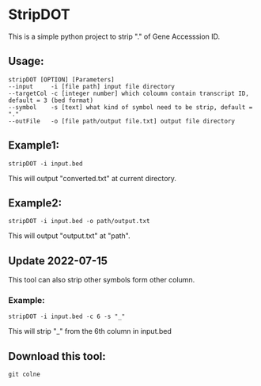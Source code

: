 # StripDOT
This is a simple python project to strip "." of Gene Accesssion ID.

## Usage:
    stripDOT [OPTION] [Parameters]
    --input     -i [file path] input file directory
    --targetCol -c [integer number] which coloumn contain transcript ID, default = 3 (bed format)
    --symbol    -s [text] what kind of symbol need to be strip, default = "."
    --outFile   -o [file path/output file.txt] output file directory

## Example1:
`stripDOT -i input.bed`

This will output "converted.txt" at current directory.

## Example2:
`stripDOT -i input.bed -o path/output.txt`

This will output "output.txt" at "path".

## Update 2022-07-15
This tool can also strip other symbols form other column.

### Example:
`stripDOT -i input.bed -c 6 -s "_"`

This will strip "_" from the 6th column in input.bed 

## Download this tool:
`git colne`
